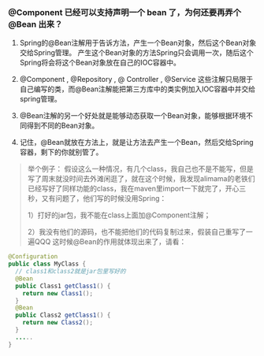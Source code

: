 ### @Component 已经可以支持声明一个 bean 了，为何还要再弄个 @Bean 出来？
1. Spring的@Bean注解用于告诉方法，产生一个Bean对象，然后这个Bean对象交给Spring管理。 产生这个Bean对象的方法Spring只会调用一次，随后这个Spring将会将这个Bean对象放在自己的IOC容器中。

2. @Component , @Repository , @ Controller , @Service 这些注解只局限于自己编写的类，而@Bean注解能把第三方库中的类实例加入IOC容器中并交给spring管理。

3. @Bean注解的另一个好处就是能够动态获取一个Bean对象，能够根据环境不同得到不同的Bean对象。

4. 记住，@Bean就放在方法上，就是让方法去产生一个Bean，然后交给Spring容器，剩下的你就别管了。

> 举个例子：
> 假设这么一种情况，有几个class，我自己也不是不能写，但是写了周末就没时间去外滩闲逛了，就在这个时候，我发现alimama的老铁们已经写好了同样功能的class，我在maven里import一下就完了，开心三秒，又有问题了，他们写的时候没用Spring：
>
> 1）打好的jar包，我不能在class上面加@Component注解；
>
> 2）我没有他们的源码，也不能把他们的代码复制过来，假装自己重写了一遍QQQ
  这时候@Bean的作用就体现出来了，请看：

```java
@Configuration
public class MyClass {
  // class1和class2就是jar包里写好的
  @Bean
  public Class1 getClass1() {
    return new Class1();
  }
  @Bean
  public Class2 getClass1() {
    return new Class2();
  }
  .....
}
```